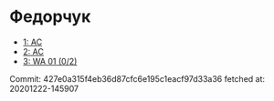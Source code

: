 # Федорчук
- [1: AC](1.md)
- [2: AC](2.md)
- [3: WA 01 (0/2)](3.md)

Commit: 427e0a315f4eb36d87cfc6e195c1eacf97d33a36
 fetched at: 20201222-145907
